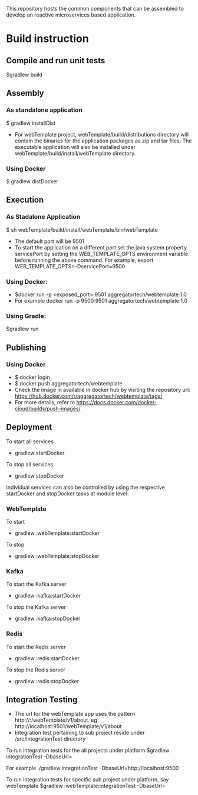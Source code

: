 This repository hosts the common components that can be assembled to develop an reactive microservices based application.

# Build instruction

##  Compile and run unit tests
$gradlew build

## Assembly
### As standalone  application
$ gradlew installDist
* For webTemplate project,  webTemplate/build/distributions  directory will contain the binaries for the application  packages as zip and tar files. The  executable application will also be installed under webTemplate/build/install/webTemplate directory.

### Using Docker
$ gradlew distDocker

## Execution
### As Stadalone Application
$ sh webTemplate/build/install/webTemplate/bin/webTemplate
* The default port will be 9501
* To start the application on a different  port set the java system property servicePort by setting the WEB_TEMPLATE_OPTS environment variable before running the above command. For example, export WEB_TEMPLATE_OPTS=-DservicePort=9500

### Using Docker:
* $docker run -p <exposed_port>:9501 aggregatortech/webtemplate:1.0
* For example docker run -p 9500:9501 aggregatortech/webtemplate:1.0

### Using Gradle: 
$gradlew run

## Publishing
### Using Docker
* $ docker login
* $ docker push aggregatortech/webtemplate
* Check the image in available in docker hub by visiting the repository url: https://hub.docker.com/r/aggregatortech/webtemplate/tags/
* For more details, refer to https://docs.docker.com/docker-cloud/builds/push-images/

## Deployment
To start all services
* gradlew startDocker

To stop all services
* gradlew stopDocker

Individual services can also be controlled by using the respective startDocker and stopDocker tasks at module level:

### WebTemplate
To start
* gradlew :webTemplate:startDocker

To stop
* gradlew :webTemplate:stopDocker

### Kafka
To start the Kafka server
* gradlew :kafka:startDocker

To stop the Kafka server
* gradlew :kafka:stopDocker

### Redis
To start the Redis server
* gradlew :redis:startDocker

To stop the Redis server
* gradlew :redis:stopDocker

## Integration Testing
* The url for the webTemplate app uses the pattern http://<host>:<port>/webTemplate/v1/about. eg http://localhost:9501/webTemplate/v1/about
* Integration test pertaining to sub project reside under <subProjectRoot>/src/integrationTest directory

To run integration tests for the all projects under platform
$gradlew integrationTest -DbaseUrl=<baseUrl of the microservice>

For example ./gradlew integrationTest -DbaseUrl=http://localhost:9500

To run integration tests for specific sub project under platform, say webTemplate
$gradlew :webTemplate:integrationTest -DbaseUrl=<baseUrl of the microservice>

